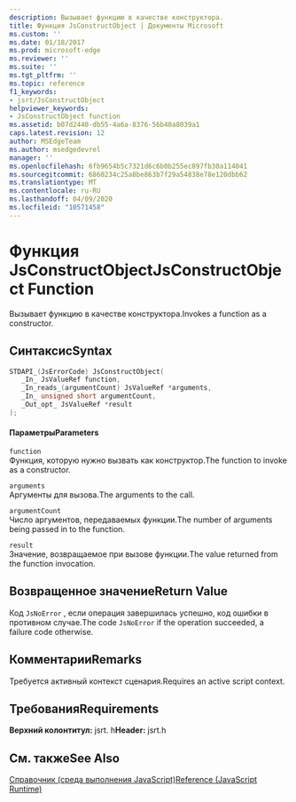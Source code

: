 ```yaml
---
description: Вызывает функцию в качестве конструктора.
title: Функция JsConstructObject | Документы Microsoft
ms.custom: ''
ms.date: 01/18/2017
ms.prod: microsoft-edge
ms.reviewer: ''
ms.suite: ''
ms.tgt_pltfrm: ''
ms.topic: reference
f1_keywords:
- jsrt/JsConstructObject
helpviewer_keywords:
- JsConstructObject function
ms.assetid: b07d2440-db55-4a6a-8376-56b40a8039a1
caps.latest.revision: 12
author: MSEdgeTeam
ms.author: msedgedevrel
manager: ''
ms.openlocfilehash: 6fb9654b5c7321d6c6b0b255ec897fb30a114041
ms.sourcegitcommit: 6860234c25a8be863b7f29a54838e78e120dbb62
ms.translationtype: MT
ms.contentlocale: ru-RU
ms.lasthandoff: 04/09/2020
ms.locfileid: "10571458"
---
```

# <span data-ttu-id="4e411-103">Функция JsConstructObject</span><span class="sxs-lookup"><span data-stu-id="4e411-103">JsConstructObject Function</span></span>
<span data-ttu-id="4e411-104">Вызывает функцию в качестве конструктора.</span><span class="sxs-lookup"><span data-stu-id="4e411-104">Invokes a function as a constructor.</span></span>  
  
## <span data-ttu-id="4e411-105">Синтаксис</span><span class="sxs-lookup"><span data-stu-id="4e411-105">Syntax</span></span>  
  
```cpp  
STDAPI_(JsErrorCode) JsConstructObject(  
   _In_ JsValueRef function,  
   _In_reads_(argumentCount) JsValueRef *arguments,  
   _In_ unsigned short argumentCount,  
   _Out_opt_ JsValueRef *result  
);  
```  
  
#### <span data-ttu-id="4e411-106">Параметры</span><span class="sxs-lookup"><span data-stu-id="4e411-106">Parameters</span></span>  
 `function`  
 <span data-ttu-id="4e411-107">Функция, которую нужно вызвать как конструктор.</span><span class="sxs-lookup"><span data-stu-id="4e411-107">The function to invoke as a constructor.</span></span>  
  
 `arguments`  
 <span data-ttu-id="4e411-108">Аргументы для вызова.</span><span class="sxs-lookup"><span data-stu-id="4e411-108">The arguments to the call.</span></span>  
  
 `argumentCount`  
 <span data-ttu-id="4e411-109">Число аргументов, передаваемых функции.</span><span class="sxs-lookup"><span data-stu-id="4e411-109">The number of arguments being passed in to the function.</span></span>  
  
 `result`  
 <span data-ttu-id="4e411-110">Значение, возвращаемое при вызове функции.</span><span class="sxs-lookup"><span data-stu-id="4e411-110">The value returned from the function invocation.</span></span>  
  
## <span data-ttu-id="4e411-111">Возвращенное значение</span><span class="sxs-lookup"><span data-stu-id="4e411-111">Return Value</span></span>  
 <span data-ttu-id="4e411-112">Код `JsNoError` , если операция завершилась успешно, код ошибки в противном случае.</span><span class="sxs-lookup"><span data-stu-id="4e411-112">The code `JsNoError` if the operation succeeded, a failure code otherwise.</span></span>  
  
## <span data-ttu-id="4e411-113">Комментарии</span><span class="sxs-lookup"><span data-stu-id="4e411-113">Remarks</span></span>  
 <span data-ttu-id="4e411-114">Требуется активный контекст сценария.</span><span class="sxs-lookup"><span data-stu-id="4e411-114">Requires an active script context.</span></span>  
  
## <span data-ttu-id="4e411-115">Требования</span><span class="sxs-lookup"><span data-stu-id="4e411-115">Requirements</span></span>  
 <span data-ttu-id="4e411-116">**Верхний колонтитул:** jsrt. h</span><span class="sxs-lookup"><span data-stu-id="4e411-116">**Header:** jsrt.h</span></span>  
  
## <span data-ttu-id="4e411-117">См. также</span><span class="sxs-lookup"><span data-stu-id="4e411-117">See Also</span></span>  
 [<span data-ttu-id="4e411-118">Справочник (среда выполнения JavaScript)</span><span class="sxs-lookup"><span data-stu-id="4e411-118">Reference (JavaScript Runtime)</span></span>](../chakra-hosting/reference-javascript-runtime.md)